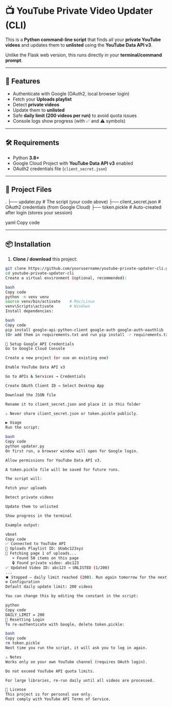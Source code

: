 # 📺 YouTube Private Video Updater (CLI)

This is a **Python command-line script** that finds all your **private YouTube videos** and updates them to **unlisted** using the **YouTube Data API v3**.  

Unlike the Flask web version, this runs directly in your **terminal/command prompt**.

---

## 🚀 Features
- Authenticate with Google (OAuth2, local browser login)
- Fetch your **Uploads playlist**
- Detect **private videos**
- Update them to **unlisted**
- Safe **daily limit (200 videos per run)** to avoid quota issues
- Console logs show progress (with ✅ and ⚠️ symbols)

---

## 🛠️ Requirements
- Python **3.8+**
- Google Cloud Project with **YouTube Data API v3** enabled
- OAuth2 credentials file (`client_secret.json`)

---

## 📂 Project Files
.
├── updater.py # The script (your code above)
├── client_secret.json # OAuth2 credentials (from Google Cloud)
├── token.pickle # Auto-created after login (stores your session)

yaml
Copy code

---

## 📦 Installation

1. **Clone / download** this project:

```bash
git clone https://github.com/yourusername/youtube-private-updater-cli.git
cd youtube-private-updater-cli
Create a virtual environment (optional, recommended):

bash
Copy code
python -m venv venv
source venv/bin/activate    # Mac/Linux
venv\Scripts\activate       # Windows
Install dependencies:

bash
Copy code
pip install google-api-python-client google-auth google-auth-oauthlib
(Or add them in requirements.txt and run pip install -r requirements.txt)

🔑 Setup Google API Credentials
Go to Google Cloud Console

Create a new project (or use an existing one)

Enable YouTube Data API v3

Go to APIs & Services → Credentials

Create OAuth Client ID → Select Desktop App

Download the JSON file

Rename it to client_secret.json and place it in this folder

⚠️ Never share client_secret.json or token.pickle publicly.

▶️ Usage
Run the script:

bash
Copy code
python updater.py
On first run, a browser window will open for Google login.

Allow permissions for YouTube Data API v3.

A token.pickle file will be saved for future runs.

The script will:

Fetch your uploads

Detect private videos

Update them to unlisted

Show progress in the terminal

Example output:

vbnet
Copy code
✅ Connected to YouTube API
📂 Uploads Playlist ID: UUabc123xyz
📄 Fetching page 1 of uploads...
   ➡️ Found 50 items on this page
   🔒 Found private video: abc123
✅ Updated Video ID: abc123 → UNLISTED (1/200)
...
⏹️ Stopped — daily limit reached (200). Run again tomorrow for the next batch.
⚙️ Configuration
Default daily update limit: 200 videos

You can change this by editing the constant in the script:

python
Copy code
DAILY_LIMIT = 200
🧹 Resetting Login
To re-authenticate with Google, delete token.pickle:

bash
Copy code
rm token.pickle
Next time you run the script, it will ask you to log in again.

⚠️ Notes
Works only on your own YouTube channel (requires OAuth login).

Do not exceed YouTube API quota limits.

For large libraries, re-run daily until all videos are processed.

📜 License
This project is for personal use only.
Must comply with YouTube API Terms of Service.
